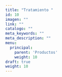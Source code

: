 ```yaml
---
title: "Tratamiento "
id: 10
imagen: ""
link: ""
catalogo: ""
meta_keywords: ""
meta_description: ""
menu:
  principal:
    parent: 'Productos'
    weight: 10
draft: true
weight: 10
---
```

